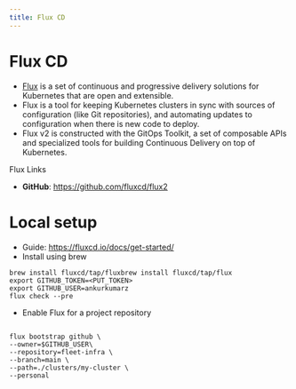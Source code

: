 ```yaml
---
title: Flux CD
---
```


# Flux CD
- [Flux](https://fluxcd.io/) is a set of continuous and progressive delivery solutions for Kubernetes that are open and extensible.
- Flux is a tool for keeping Kubernetes clusters in sync with sources of configuration (like Git repositories), and automating updates to configuration when there is new code to deploy.
- Flux v2 is constructed with the GitOps Toolkit, a set of composable APIs and specialized tools for building Continuous Delivery on top of Kubernetes.


Flux Links

- **GitHub**: https://github.com/fluxcd/flux2


# Local setup
- Guide: https://fluxcd.io/docs/get-started/
- Install using brew
```
brew install fluxcd/tap/fluxbrew install fluxcd/tap/flux
export GITHUB_TOKEN=<PUT_TOKEN>
export GITHUB_USER=ankurkumarz
flux check --pre
```
- Enable Flux for a project repository
```

flux bootstrap github \
--owner=$GITHUB_USER\
--repository=fleet-infra \
--branch=main \
--path=./clusters/my-cluster \
--personal

```